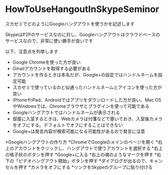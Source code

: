 # HowToUseHangoutInSkypeSeminor
スカゼミでどのようにGoogleハングアウトを使うかを記述します

SkypeはP2Pのサービスなのに対し、Googleハングアウトはクラウドベースのサービスなので、非常に使い勝手が良いです

以下、注意点を列挙します

* Google Chromeを使った方が良い
* Gmailアカウントを取得する必要がある
* アカウントを作るときは本名だが、Google+の設定ではハンドルネームを設定可能
* スカゼミで使っているのと似通ったハンドルネームとアイコンを使った方が良い
* iPhoneやiPad、Androidではアプリをダウンロードした方が良い、Mac OS やWindowsでは、Chromeブラウザとプラグインを使って可能である
* Googleハングアウトではハンドルネームが表示される
* 部屋に入室するときは、Webカメラは付箋などで塞いでおき、入室後カメラをオフにする。デフォルトでオフにすることはできない
* Google+は発言内容が検索可能になる可能性があるので発言に注意


*Googleハングアウトの作り方
   *ChromeでGoogleのメインのページを開く
   *右上のアカウントをクリックし、ハングアウトで使うアカウントを選択する
   *右上の格子状のボタンを押す
   *Google+に入る
   *右上の魂のようなマークを押す
   *右下の「ビデオハングアウト開始」ボタンを押す
   *ダイアログが出るので、キャンセルを押す
   *カメラをオフにする
   *リンクをSkypeのグループに貼り付ける
